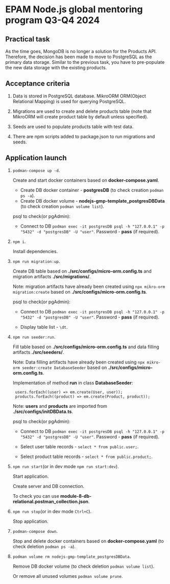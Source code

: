 # EPAM Node.js global mentoring program Q3-Q4 2024

## Practical task

As the time goes, MongoDB is no longer a solution for the Products API. Therefore, the decision has been made to move to PostgreSQL as the primary data storage. Similar to the previous task, you have to pre-populate the new data storage with the existing products.

## Acceptance criteria

1. Data is stored in PostgreSQL database. MikroORM ORM(Object Relational Mapping) is used for querying PostgreSQL.

2. Migrations are used to create and delete products table (note that MikroORM will create product table by default unless specified).

3. Seeds are used to populate products table with test data.

4. There are npm scripts added to package.json to run migrations and seeds.

## Application launch

1. `podman-compose up -d`.

   Create and start docker containers based on **docker-compose.yaml**.

   - Create DB docker container - **postgresDB** (to check creation `podman ps -a`).
   - Create DB docker volume - **nodejs-gmp-template_postgresDBData** (to check creation `podman volume list`).

   psql to check(or pgAdmin):

   - Connect to DB `podman exec -it postgresDB psql -h "127.0.0.1" -p "5432" -d "postgresDB" -U "user"`.
     Password - **pass** (if required).

2. `npm i`.

   Install dependencies.

3. `npm run migration:up`.

   Create DB table based on **./src/configs/micro-orm.config.ts** and migration artifacts **./src/migrations/**.

   Note: migration artifacts have already been created using `npx mikro-orm migration:create` based on **./src/configs/micro-orm.config.ts**.

   psql to check(or pgAdmin):

   - Connect to DB `podman exec -it postgresDB psql -h "127.0.0.1" -p "5432" -d "postgresDB" -U "user"`.
     Password - **pass** (if required).

   - Display table list - `\dt`.

4. `npm run seeder:run`.

   Fill table based on **./src/configs/micro-orm.config.ts** and data filling artifacts **./src/seeders/**.

   Note: Data filling artifacts have already been created using `npx mikro-orm seeder:create DatabaseSeeder` based on **./src/configs/micro-orm.config.ts**.

   Implementation of method **run** in class **DatabaseSeeder**:

   ```
    users.forEach((user) => em.create(User, user));
    products.forEach((product) => em.create(Product, product));
   ```

   Note: **users** and **products** are imported from **./src/configs/initDBData.ts**.

   psql to check(or pgAdmin):

   - Connect to DB `podman exec -it postgresDB psql -h "127.0.0.1" -p "5432" -d "postgresDB" -U "user"`.
     Password - **pass** (if required).

   - Select user table records - `select * from public.user;`.

   - Select product table records - `select * from public.product;`.

5. `npm run start`(or in dev mode `npm run start:dev`).

   Start application.

   Create server and DB connection.

   To check you can use **module-8-db-relational.postman_collection.json**.

6. `npm run stop`(or in dev mode `Ctrl+C`).

   Stop application.

7. `podman-compose down`.

   Stop and delete docker containers based on **docker-compose.yaml** (to check deletion `podman ps -a`).

8. `podman volume rm nodejs-gmp-template_postgresDBData`.

   Remove DB docker volume (to check deletion `podman volume list`).

   Or remove all unused volumes `podman volume prune`.
